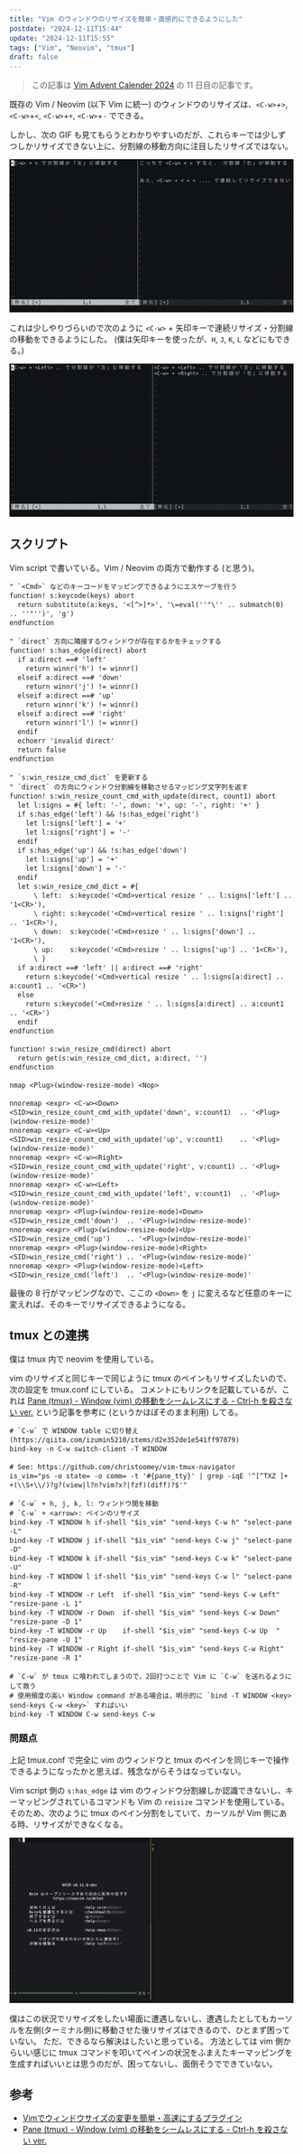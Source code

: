 ```yaml
---
title: "Vim のウィンドウのリサイズを簡単・直感的にできるようにした"
postdate: "2024-12-11T15:44"
update: "2024-12-11T15:55"
tags: ["Vim", "Neovim", "tmux"]
draft: false
---
```


> この記事は [Vim Advent Calender 2024](https://qiita.com/advent-calendar/2024/vim) の 11 日目の記事です。

既存の Vim / Neovim (以下 Vim に統一) のウィンドウのリサイズは、`<C-w>`+`>`, `<C-w>`+`<`, `<C-w>`+`+`, `<C-w>`+`-` でできる。

しかし、次の GIF も見てもらうとわかりやすいのだが、これらキーでは少しずつしかリサイズできない上に、分割線の移動方向に注目したリサイズではない。

![通常のVimのリサイズ](./normal-vim-resize.gif)

これは少しやりづらいので次のように `<C-w>` + 矢印キーで連続リサイズ・分割線の移動をできるようにした。
(僕は矢印キーを使ったが、`H`, `J`, `K`, `L` などにもできる。)

![改善したVimのリサイズ](./improved-vim-reisize.gif)

## スクリプト

Vim script で書いている。Vim / Neovim の両方で動作する (と思う)。

```vim
" `<Cmd>` などのキーコードをマッピングできるようにエスケーブを行う
function! s:keycode(keys) abort
  return substitute(a:keys, '<[^>]*>', '\=eval(''"\'' .. submatch(0) .. ''"'')', 'g')
endfunction

" `direct` 方向に隣接するウィンドウが存在するかをチェックする
function! s:has_edge(direct) abort
  if a:direct ==# 'left'
    return winnr('h') != winnr()
  elseif a:direct ==# 'down'
    return winnr('j') != winnr()
  elseif a:direct ==# 'up'
    return winnr('k') != winnr()
  elseif a:direct ==# 'right'
    return winnr('l') != winnr()
  endif
  echoerr 'invalid direct'
  return false
endfunction

" `s:win_resize_cmd_dict` を更新する
" `direct` の方向にウィンドウ分割線を移動させるマッピング文字列を返す
function! s:win_resize_count_cmd_with_update(direct, count1) abort
  let l:signs = #{ left: '-', down: '+', up: '-', right: '+' }
  if s:has_edge('left') && !s:has_edge('right')
    let l:signs['left'] = '+'
    let l:signs['right'] = '-'
  endif
  if s:has_edge('up') && !s:has_edge('down')
    let l:signs['up'] = '+'
    let l:signs['down'] = '-'
  endif
  let s:win_resize_cmd_dict = #{
      \ left:  s:keycode('<Cmd>vertical resize ' .. l:signs['left'] .. '1<CR>'),
      \ right: s:keycode('<Cmd>vertical resize ' .. l:signs['right'] .. '1<CR>'),
      \ down:  s:keycode('<Cmd>resize ' .. l:signs['down'] .. '1<CR>'),
      \ up:    s:keycode('<Cmd>resize ' .. l:signs['up'] .. '1<CR>'),
      \ }
  if a:direct ==# 'left' || a:direct ==# 'right'
    return s:keycode('<Cmd>vertical resize ' .. l:signs[a:direct] .. a:count1 .. '<CR>')
  else
    return s:keycode('<Cmd>resize ' .. l:signs[a:direct] .. a:count1 .. '<CR>')
  endif
endfunction

function! s:win_resize_cmd(direct) abort
  return get(s:win_resize_cmd_dict, a:direct, '')
endfunction

nmap <Plug>(window-resize-mode) <Nop>

nnoremap <expr> <C-w><Down>  <SID>win_resize_count_cmd_with_update('down', v:count1)  .. '<Plug>(window-resize-mode)'
nnoremap <expr> <C-w><Up>    <SID>win_resize_count_cmd_with_update('up', v:count1)    .. '<Plug>(window-resize-mode)'
nnoremap <expr> <C-w><Right> <SID>win_resize_count_cmd_with_update('right', v:count1) .. '<Plug>(window-resize-mode)'
nnoremap <expr> <C-w><Left>  <SID>win_resize_count_cmd_with_update('left', v:count1)  .. '<Plug>(window-resize-mode)'
nnoremap <expr> <Plug>(window-resize-mode)<Down>  <SID>win_resize_cmd('down')  .. '<Plug>(window-resize-mode)'
nnoremap <expr> <Plug>(window-resize-mode)<Up>    <SID>win_resize_cmd('up')    .. '<Plug>(window-resize-mode)'
nnoremap <expr> <Plug>(window-resize-mode)<Right> <SID>win_resize_cmd('right') .. '<Plug>(window-resize-mode)'
nnoremap <expr> <Plug>(window-resize-mode)<Left>  <SID>win_resize_cmd('left')  .. '<Plug>(window-resize-mode)'
```

最後の 8 行がマッピングなので、ここの `<Down>` を `j` に変えるなど任意のキーに変えれば、そのキーでリサイズできるようになる。

## tmux との連携

僕は tmux 内で neovim を使用している。

vim のリサイズと同じキーで同じように tmux のペインもリサイズしたいので、次の設定を tmux.conf にしている。
コメントにもリンクを記載しているが、これは [Pane (tmux) - Window (vim) の移動をシームレスにする - Ctrl-h を殺さない ver.](https://qiita.com/izumin5210/items/d2e352de1e541ff97079) という記事を参考に (というかほぼそのまま利用) してる。

```tmux
# `C-w` で WINDOW table に切り替え (https://qiita.com/izumin5210/items/d2e352de1e541ff97079)
bind-key -n C-w switch-client -T WINDOW

# See: https://github.com/christoomey/vim-tmux-navigator
is_vim="ps -o state= -o comm= -t '#{pane_tty}' | grep -iqE '^[^TXZ ]+ +(\\S+\\/)?g?(view|l?n?vim?x?|fzf)(diff)?$'"

# `C-w` + h, j, k, l: ウィンドウ間を移動
# `C-w` + <arrow>: ペインのリサイズ
bind-key -T WINDOW h if-shell "$is_vim" "send-keys C-w h" "select-pane -L"
bind-key -T WINDOW j if-shell "$is_vim" "send-keys C-w j" "select-pane -D"
bind-key -T WINDOW k if-shell "$is_vim" "send-keys C-w k" "select-pane -U"
bind-key -T WINDOW l if-shell "$is_vim" "send-keys C-w l" "select-pane -R"
bind-key -T WINDOW -r Left  if-shell "$is_vim" "send-keys C-w Left"  "resize-pane -L 1"
bind-key -T WINDOW -r Down  if-shell "$is_vim" "send-keys C-w Down"  "resize-pane -D 1"
bind-key -T WINDOW -r Up    if-shell "$is_vim" "send-keys C-w Up  "  "resize-pane -U 1"
bind-key -T WINDOW -r Right if-shell "$is_vim" "send-keys C-w Right" "resize-pane -R 1"

# `C-w` が tmux に喰われてしまうので，2回打つことで Vim に `C-w` を送れるようにして救う
# 使用頻度の高い Window command がある場合は，明示的に `bind -T WINDOW <key> send-keys C-w <key>` すればいい
bind-key -T WINDOW C-w send-keys C-w
```

### 問題点

上記 tmux.conf で完全に vim のウィンドウと tmux のペインを同じキーで操作できるようになったかと思えば、残念ながらそうはなっていない。

Vim script 側の `s:has_edge` は vim のウィンドウ分割線しか認識できないし、キーマッピングされているコマンドも Vim の `reisize` コマンドを使用している。
そのため、次のように tmux のペイン分割をしていて、カーソルが Vim 側にある時、リサイズができなくなる。

![右 Vim、左 tmux](problem-vim-tmux.png)

僕はこの状況でリサイズをしたい場面に遭遇しないし、遭遇したとしてもカーソルを左側(ターミナル側)に移動させた後リサイズはできるので、ひとまず困っていない。
ただ、できるなら解決はしたいと思っている。
方法としては vim 側からいい感じに tmux コマンドを叩いてペインの状況をふまえたキーマッピングを生成すればいいとは思うのだが、困ってないし、面倒そうでできていない。

## 参考

- [Vimでウィンドウサイズの変更を簡単・高速にするプラグイン](https://qiita.com/simeji/items/e78cc0cf046acc937226)
- [Pane (tmux) - Window (vim) の移動をシームレスにする - Ctrl-h を殺さない ver.](https://qiita.com/izumin5210/items/d2e352de1e541ff97079)
